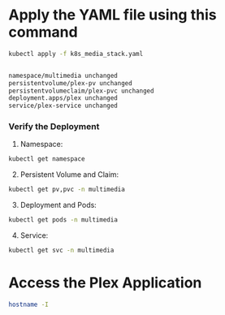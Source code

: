 # Apply the YAML file using this command

```sh
kubectl apply -f k8s_media_stack.yaml


namespace/multimedia unchanged
persistentvolume/plex-pv unchanged
persistentvolumeclaim/plex-pvc unchanged
deployment.apps/plex unchanged
service/plex-service unchanged
```

### Verify the Deployment

1. Namespace:

```sh
kubectl get namespace
```

2. Persistent Volume and Claim:

```sh
kubectl get pv,pvc -n multimedia
```

3. Deployment and Pods:

```sh
kubectl get pods -n multimedia
```

4. Service:

```sh
kubectl get svc -n multimedia
```

# Access the Plex Application

```sh
hostname -I
```
